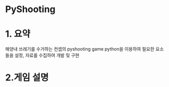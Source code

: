 # PyShooting
# 1. 요약
해양내 쓰레기를 수거하는 컨셉의 pyshooting game
python을 이용하여 필요한 요소들을 설정, 자료를 수집하여 개발 및 구현

# 2.게임 설명

